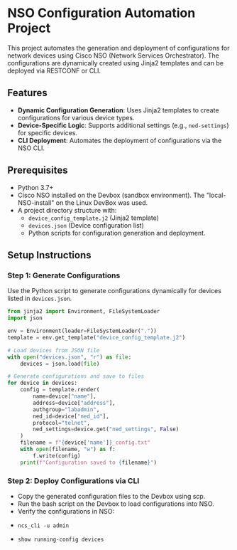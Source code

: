 # NSO Configuration Automation Project

This project automates the generation and deployment of configurations for network devices using Cisco NSO (Network Services Orchestrator). The configurations are dynamically created using Jinja2 templates and can be deployed via RESTCONF or CLI.

## Features
- **Dynamic Configuration Generation**: Uses Jinja2 templates to create configurations for various device types.
- **Device-Specific Logic**: Supports additional settings (e.g., `ned-settings`) for specific devices.
- **CLI Deployment**: Automates the deployment of configurations via the NSO CLI.

## Prerequisites
- Python 3.7+
- Cisco NSO installed on the Devbox (sandbox environment). The "local-NSO-install" on the Linux DevBox was used.
- A project directory structure with:
  - `device_config_template.j2` (Jinja2 template)
  - `devices.json` (Device configuration list)
  - Python scripts for configuration generation and deployment.

## Setup Instructions

### Step 1: Generate Configurations
Use the Python script to generate configurations dynamically for devices listed in `devices.json`.

```python
from jinja2 import Environment, FileSystemLoader
import json

env = Environment(loader=FileSystemLoader("."))
template = env.get_template("device_config_template.j2")

# Load devices from JSON file
with open("devices.json", "r") as file:
    devices = json.load(file)

# Generate configurations and save to files
for device in devices:
    config = template.render(
        name=device["name"],
        address=device["address"],
        authgroup="labadmin",
        ned_id=device["ned_id"],
        protocol="telnet",
        ned_settings=device.get("ned_settings", False)
    )
    filename = f"{device['name']}_config.txt"
    with open(filename, "w") as f:
        f.write(config)
    print(f"Configuration saved to {filename}")
```
### Step 2: Deploy Configurations via CLI
- Copy the generated configuration files to the Devbox using scp.
- Run the bash script on the Devbox to load configurations into NSO.
- Verify the configurations in NSO:
-     ncs_cli -u admin
-     show running-config devices


